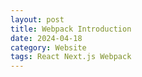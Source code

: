 ```yaml
---
layout: post
title: Webpack Introduction
date: 2024-04-18
category: Website
tags: React Next.js Webpack 
---
```


